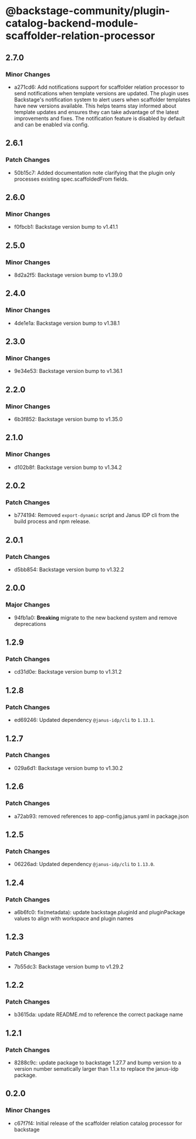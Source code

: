 # @backstage-community/plugin-catalog-backend-module-scaffolder-relation-processor

## 2.7.0

### Minor Changes

- a271cd6: Add notifications support for scaffolder relation processor to send notifications when template versions are updated. The plugin uses Backstage's notification system to alert users when scaffolder templates have new versions available. This helps teams stay informed about template updates and ensures they can take advantage of the latest improvements and fixes. The notification feature is disabled by default and can be enabled via config.

## 2.6.1

### Patch Changes

- 50b15c7: Added documentation note clarifying that the plugin only processes existing spec.scaffoldedFrom fields.

## 2.6.0

### Minor Changes

- f0fbcb1: Backstage version bump to v1.41.1

## 2.5.0

### Minor Changes

- 8d2a2f5: Backstage version bump to v1.39.0

## 2.4.0

### Minor Changes

- 4de1e1a: Backstage version bump to v1.38.1

## 2.3.0

### Minor Changes

- 9e34e53: Backstage version bump to v1.36.1

## 2.2.0

### Minor Changes

- 6b3f852: Backstage version bump to v1.35.0

## 2.1.0

### Minor Changes

- d102b8f: Backstage version bump to v1.34.2

## 2.0.2

### Patch Changes

- b774194: Removed `export-dynamic` script and Janus IDP cli from the build process and npm release.

## 2.0.1

### Patch Changes

- d5bb854: Backstage version bump to v1.32.2

## 2.0.0

### Major Changes

- 94fb1a0: **Breaking** migrate to the new backend system and remove deprecations

## 1.2.9

### Patch Changes

- cd31d0e: Backstage version bump to v1.31.2

## 1.2.8

### Patch Changes

- ed69246: Updated dependency `@janus-idp/cli` to `1.13.1`.

## 1.2.7

### Patch Changes

- 029a6d1: Backstage version bump to v1.30.2

## 1.2.6

### Patch Changes

- a72ab93: removed references to app-config.janus.yaml in package.json

## 1.2.5

### Patch Changes

- 06226ad: Updated dependency `@janus-idp/cli` to `1.13.0`.

## 1.2.4

### Patch Changes

- a6b6fc0: fix(metadata): update backstage.pluginId and pluginPackage values to align with workspace and plugin names

## 1.2.3

### Patch Changes

- 7b55dc3: Backstage version bump to v1.29.2

## 1.2.2

### Patch Changes

- b3615da: update README.md to reference the correct package name

## 1.2.1

### Patch Changes

- 8288c9c: update package to backstage 1.27.7 and bump version to a version number sematically larger than 1.1.x to replace the janus-idp package.

## 0.2.0

### Minor Changes

- c67f7f4: Initial release of the scaffolder relation catalog processor for backstage

